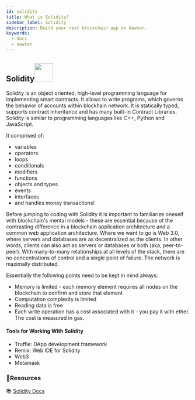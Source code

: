 ```yaml
---
id: solidity
title: What is Solidity?
sidebar_label: Solidity
description: Build your next blockchain app on Newton.
keywords:
  - docs
  - newton
---
```


## Solidity<img src = 'https://solidity.readthedocs.io/en/v0.6.11/_images/logo.svg' width='50'/>
Solidity is an object oriented, high-level programming language for implementing smart contracts. It allows to write programs, which governs the behavior of accounts within blockhain network. It is statically typed, supports contract inheritance and has many built-in Contract Libraries. Solidity is similar to programming languages like  C++, Python and JavaScript.

It comprised of:
- variables
- operators
- loops
- conditionals
- modifiers
- functions
- objects and types
- events
- interfaces
- and handles money transactions!

Before jumping to coding with Solidity it is important to familiarize oneself with blockchain's mental models - these are essential because of the contrasting difference in a blockchain application architecture and a common web application architecture.
Where we want to go is Web 3.0, where servers and databases are as decentralized as the clients. In other words, clients can also act as servers or databases or both (aka, peer-to-peer). With many-to-many relationships at all levels of the stack, there are no concentrations of control and a single point of failure. The network is maximally distributed.

Essentially the following points need to be kept in mind always:

- Memory is limited - each memory element requires all nodes on the blockchain to confirm and store that element
- Computation complexity is limited
- Reading data is free
- Each write operation has a cost associated with it - you pay it with ether. The cost is measured in gas.

#### Tools for Working With Solidity
- Truffle: DApp development framework
- Remix:  Web IDE for Solidity
- Web3
- Metamask
### **:scroll:Resources**

:books: [Solidity Docs](https://solidity.readthedocs.io/)
